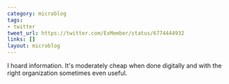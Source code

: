 ```yaml
---
category: microblog
tags:
- twitter
tweet_url: https://twitter.com/ExMember/status/6774444932
links: []
layout: microblog
---
```

I hoard information. It's moderately cheap when done digitally and with the right organization sometimes even useful.
